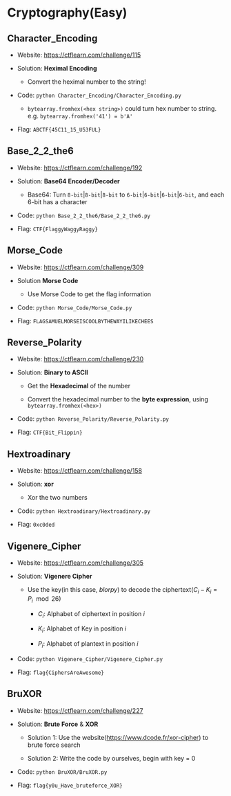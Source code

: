 # Cryptography(Easy)

## Character_Encoding

* Website: https://ctflearn.com/challenge/115

* Solution: **Heximal Encoding**

    * Convert the heximal number to the string!

* Code: ```python Character_Encoding/Character_Encoding.py```

    * ```bytearray.fromhex(<hex string>)``` could turn hex number to string. e.g. ```bytearray.fromhex('41') = b'A'```

* Flag: ```ABCTF{45C11_15_U53FUL}```

## Base_2_2_the6

* Website: https://ctflearn.com/challenge/192

* Solution: **Base64 Encoder/Decoder**

    * Base64: Turn ```8-bit```|```8-bit```|```8-bit``` to ```6-bit```|```6-bit```|```6-bit```|```6-bit```, and each 6-bit has a character

* Code: ```python Base_2_2_the6/Base_2_2_the6.py```

* Flag: ```CTF{FlaggyWaggyRaggy}```

## Morse_Code

* Website: https://ctflearn.com/challenge/309

* Solution **Morse Code**

    * Use Morse Code to get the flag information 

* Code: ```python Morse_Code/Morse_Code.py```

* Flag: ```FLAGSAMUELMORSEISCOOLBYTHEWAYILIKECHEES```

## Reverse_Polarity

* Website: https://ctflearn.com/challenge/230

* Solution: **Binary to ASCII**

    * Get the **Hexadecimal** of the number

    * Convert the hexadecimal number to the **byte expression**, using ```bytearray.fromhex(<hex>)```

* Code: ```python Reverse_Polarity/Reverse_Polarity.py```

* Flag: ```CTF{Bit_Flippin}```

## Hextroadinary

* Website: https://ctflearn.com/challenge/158

* Solution: **xor**

    * Xor the two numbers

* Code: ```python Hextroadinary/Hextroadinary.py```

* Flag: ```0xc0ded```

## Vigenere_Cipher

* Website: https://ctflearn.com/challenge/305

* Solution: **Vigenere Cipher**

    * Use the key(in this case, *blorpy*) to decode the ciphertext($C_i - K_i = P_i \mod 26$)

        * $C_i$: Alphabet of ciphertext in position $i$

        * $K_i$: Alphabet of Key in position $i$

        * $P_i$: Alphabet of plantext in position $i$

* Code: ```python Vigenere_Cipher/Vigenere_Cipher.py```

* Flag: ```flag{CiphersAreAwesome}```

## BruXOR

* Website: https://ctflearn.com/challenge/227

* Solution: **Brute Force** & **XOR**

    * Solution 1: Use the website(https://www.dcode.fr/xor-cipher) to brute force search

    * Solution 2: Write the code by ourselves, begin with key = 0 

* Code: ```python BruXOR/BruXOR.py```

* Flag: ```flag{y0u_Have_bruteforce_XOR}```